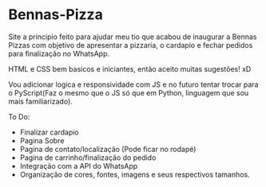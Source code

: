 # Bennas-Pizza

Site a principio feito para ajudar meu tio que acabou de inaugurar a Bennas Pizzas com objetivo de apresentar a pizzaria, o cardapio e fechar pedidos para finalização no WhatsApp.

HTML e CSS bem basicos e iniciantes, então aceito muitas sugestões! xD

Vou adicionar logica e responsividade com JS e no futuro tentar trocar para o PyScript(Faz o mesmo que o JS só que em Python, linguagem que sou mais familiarizado).

To Do:
  - Finalizar cardapio
  - Pagina Sobre
  - Pagina de contato/localização (Pode ficar no rodapé)
  - Pagina de carrinho/finalização do pedido
  - Integração com a API do WhatsApp
  - Organização de cores, fontes, imagens e seus respectivos tamanhos.
